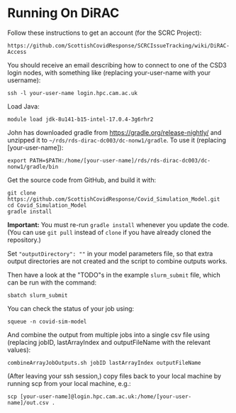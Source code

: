 # Running On DiRAC

Follow these instructions to get an account (for the SCRC Project):

    https://github.com/ScottishCovidResponse/SCRCIssueTracking/wiki/DiRAC-Access

You should receive an email describing how to connect to one of the CSD3 login nodes,
with something like (replacing your-user-name with your username):

    ssh -l your-user-name login.hpc.cam.ac.uk

Load Java:

    module load jdk-8u141-b15-intel-17.0.4-3g6rhr2

John has downloaded gradle from https://gradle.org/release-nightly/ and unzipped it to `~/rds/rds-dirac-dc003/dc-nonw1/gradle`.  To use it (replacing [your-user-name]):

    export PATH=$PATH:/home/[your-user-name]/rds/rds-dirac-dc003/dc-nonw1/gradle/bin

Get the source code from GitHub, and build it with:

    git clone https://github.com/ScottishCovidResponse/Covid_Simulation_Model.git
    cd Covid_Simulation_Model
    gradle install

**Important:** You must re-run `gradle install` whenever you update the code.  (You can use `git pull` instead of `clone` if you have already cloned the repository.)

Set `"outputDirectory": ""` in your model parameters file, so that extra output directories are not created and the script to combine outputs works.

Then have a look at the "TODO"s in the example `slurm_submit` file, which can be run with the command:

    sbatch slurm_submit

You can check the status of your job using:

    squeue -n covid-sim-model

And combine the output from multiple jobs into a single csv file using (replacing jobID, lastArrayIndex and outputFileName with the relevant values):

    combineArrayJobOutputs.sh jobID lastArrayIndex outputFileName
    
(After leaving your ssh session,) copy files back to your local machine by running scp from your local machine, e.g.:

    scp [your-user-name]@login.hpc.cam.ac.uk:/home/[your-user-name]/out.csv .
